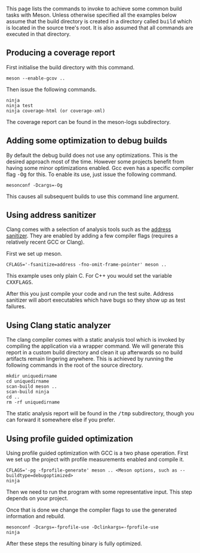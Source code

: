 This page lists the commands to invoke to achieve some common build tasks with Meson. Unless otherwise specified all the examples below assume that the build directory is created in a directory called <tt>build</tt> which is located in the source tree's root. It is also assumed that all commands are executed in that directory.

## Producing a coverage report ##

First initialise the build directory with this command.

    meson --enable-gcov ..

Then issue the following commands.

    ninja
    ninja test
    ninja coverage-html (or coverage-xml)

The coverage report can be found in the meson-logs subdirectory.

## Adding some optimization to debug builds ##

By default the debug build does not use any optimizations. This is the desired approach most of the time. However some projects benefit from having some minor optimizations enabled. Gcc even has a specific compiler flag <tt>-Og</tt> for this. To enable its use, just issue the following command.

    mesonconf -Dcargs=-Og

This causes all subsequent builds to use this command line argument.

## Using address sanitizer ##

Clang comes with a selection of analysis tools such as the [address sanitizer](http://clang.llvm.org/docs/AddressSanitizer.html). They are enabled by adding a few compiler flags (requires a relatively recent GCC or Clang).

First we set up meson.

    CFLAGS='-fsanitize=address -fno-omit-frame-pointer' meson ..

This example uses only plain C. For C++ you would set the variable <tt>CXXFLAGS</tt>.

After this you just compile your code and run the test suite. Address sanitizer will abort executables which have bugs so they show up as test failures.

## Using Clang static analyzer ##

The clang compiler comes with a static analysis tool which is invoked by compiling the application via a wrapper command. We will generate this report in a custom build directory and clean it up afterwards so no build artifacts remain lingering anywhere. This is achieved by running the following commands in the root of the source directory.

    mkdir uniquedirname
    cd uniquedirname
    scan-build meson ..
    scan-build ninja
    cd ..
    rm -rf uniquedirname

The static analysis report will be found in the <tt>/tmp</tt> subdirectory, though you can forward it somewhere else if you prefer.

## Using profile guided optimization ##

Using profile guided optimization with GCC is a two phase operation. First we set up the project with profile measurements enabled and compile it.

    CFLAGS='-pg -fprofile-generate' meson .. <Meson options, such as --buildtype=debugoptimized>
    ninja

Then we need to run the program with some representative input. This step depends on your project.

Once that is done we change the compiler flags to use the generated information and rebuild.

    mesonconf -Dcargs=-fprofile-use -Dclinkargs=-fprofile-use
    ninja

After these steps the resulting binary is fully optimized.
